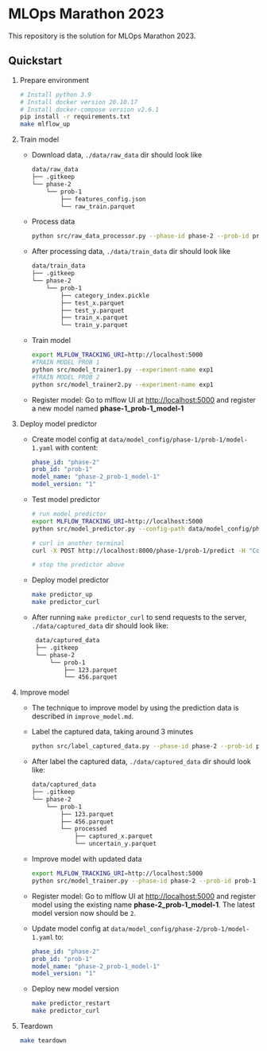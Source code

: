 # MLOps Marathon 2023

This repository is the solution for MLOps Marathon 2023.

## Quickstart

1.  Prepare environment

    ```bash
    # Install python 3.9
    # Install docker version 20.10.17
    # Install docker-compose version v2.6.1
    pip install -r requirements.txt
    make mlflow_up
    ```

2.  Train model

    -   Download data, `./data/raw_data` dir should look like

        ```bash
        data/raw_data
        ├── .gitkeep
        └── phase-2
            └── prob-1
                ├── features_config.json
                └── raw_train.parquet
        ```

    -   Process data

        ```bash
        python src/raw_data_processor.py --phase-id phase-2 --prob-id prob-1
        ```

    -   After processing data, `./data/train_data` dir should look like

        ```bash
        data/train_data
        ├── .gitkeep
        └── phase-2
            └── prob-1
                ├── category_index.pickle
                ├── test_x.parquet
                ├── test_y.parquet
                ├── train_x.parquet
                └── train_y.parquet
        ```

    -   Train model

        ```bash
        export MLFLOW_TRACKING_URI=http://localhost:5000
        #TRAIN MODEL PROB 1
        python src/model_trainer1.py --experiment-name exp1
        #TRAIN MODEL PROB 2
        python src/model_trainer2.py --experiment-name exp1
        ```

    -   Register model: Go to mlflow UI at <http://localhost:5000> and register a new model named **phase-1_prob-1_model-1**

3.  Deploy model predictor

    -   Create model config at `data/model_config/phase-1/prob-1/model-1.yaml` with content:

        ```yaml
        phase_id: "phase-2"
        prob_id: "prob-1"
        model_name: "phase-2_prob-1_model-1"
        model_version: "1"
        ```

    -   Test model predictor

        ```bash
        # run model predictor
        export MLFLOW_TRACKING_URI=http://localhost:5000
        python src/model_predictor.py --config-path data/model_config/phase-1 --port 8000

        # curl in another terminal
        curl -X POST http://localhost:8000/phase-1/prob-1/predict -H "Content-Type: application/json" -d @data/curl/phase-1/prob-1/payload-1.json

        # stop the predictor above
        ```

    -   Deploy model predictor

        ```bash
        make predictor_up
        make predictor_curl
        ```

    -   After running `make predictor_curl` to send requests to the server, `./data/captured_data` dir should look like:

        ```bash
         data/captured_data
         ├── .gitkeep
         └── phase-2
             └── prob-1
                 ├── 123.parquet
                 └── 456.parquet
        ```

4.  Improve model

    -   The technique to improve model by using the prediction data is described in `improve_model.md`.
    -   Label the captured data, taking around 3 minutes

        ```bash
        python src/label_captured_data.py --phase-id phase-2 --prob-id prob-1
        ```

    -   After label the captured data, `./data/captured_data` dir should look like:

        ```bash
        data/captured_data
        ├── .gitkeep
        └── phase-2
            └── prob-1
                ├── 123.parquet
                ├── 456.parquet
                └── processed
                    ├── captured_x.parquet
                    └── uncertain_y.parquet
        ```

    -   Improve model with updated data

        ```bash
        export MLFLOW_TRACKING_URI=http://localhost:5000
        python src/model_trainer.py --phase-id phase-2 --prob-id prob-1 --add-captured-data true
        ```

    -   Register model: Go to mlflow UI at <http://localhost:5000> and register model using the existing name **phase-2_prob-1_model-1**. The latest model version now should be `2`.

    -   Update model config at `data/model_config/phase-2/prob-1/model-1.yaml` to:

        ```yaml
        phase_id: "phase-2"
        prob_id: "prob-1"
        model_name: "phase-2_prob-1_model-1"
        model_version: "1"
        ```

    -   Deploy new model version

        ```bash
        make predictor_restart
        make predictor_curl
        ```

5.  Teardown

    ```bash
    make teardown
    ```
